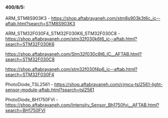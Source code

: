 #### 400/8/5:<br>
ARM_STM8S903K3 - https://shop.aftabrayaneh.com/stm8s903k3t6c_ic--aftab.html?search=STM8S903K3

ARM_STM32F030F4_STM32F030K6_STM32F030C8 - https://shop.aftabrayaneh.com/stm32f030k6t6_ic--aftab.html?search=STM32F030K6

https://shop.aftabrayaneh.com/Stm32f030c8t6_IC__AFTAB.html?search=STM32F030C8

https://shop.aftabrayaneh.com/stm32f030f4p6_ic--aftab.html?search=STM32F030F4

PhotoDiode_TSL2561 - https://shop.aftabrayaneh.com/cjmcu-tsl2561-light-sensor-module-aftab.html?search=tsl2561

PhotoDiode_BH1750FVI - https://shop.aftabrayaneh.com/Intensity_Sensor_Bh1750fvi__AFTAB.html?search=BH1750FVI



